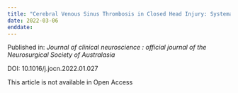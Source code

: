 ```yaml
---
title: "Cerebral Venous Sinus Thrombosis in Closed Head Injury: Systematic Review and Meta-analysis."
date: 2022-03-06
enddate:
---
```


Published in: *Journal of clinical neuroscience : official journal of the Neurosurgical Society of Australasia*

DOI: 10.1016/j.jocn.2022.01.027

This article is not available in Open Access


